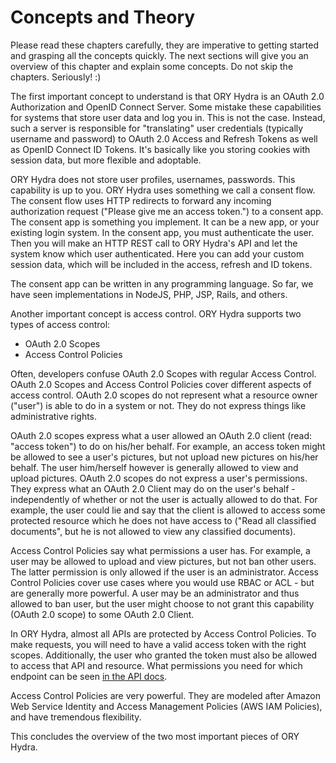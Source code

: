 # Concepts and Theory

Please read these chapters carefully, they are imperative to getting started and grasping all the concepts quickly. The
next sections will give you an overview of this chapter and explain some concepts. Do not skip the chapters. Seriously! :)

The first important concept to understand is that ORY Hydra is an OAuth 2.0 Authorization and OpenID Connect Server.
Some mistake these capabilities for systems that store user data and log you in. This is not the case. Instead, such a
server is responsible for "translating" user credentials (typically username and password) to OAuth 2.0 Access and Refresh Tokens
as well as OpenID Connect ID Tokens. It's basically like you storing cookies with session data, but more flexible and
adoptable.

ORY Hydra does not store user profiles, usernames, passwords. This capability is up to you. ORY Hydra uses something we
call a consent flow. The consent flow uses HTTP redirects to forward any incoming authorization request ("Please give
me an access token.") to a consent app. The consent app is something you implement. It can be a new app, or your existing
login system. In the consent app, you must authenticate the user. Then you will make an HTTP REST call to ORY Hydra's API
and let the system know which user authenticated. Here you can add your custom session data, which will be included in the
access, refresh and ID tokens.

The consent app can be written in any programming language. So far, we have seen implementations in NodeJS, PHP, JSP, Rails,
and others.

Another important concept is access control. ORY Hydra supports two types of access control:

* OAuth 2.0 Scopes
* Access Control Policies

Often, developers confuse OAuth 2.0 Scopes with regular Access Control. OAuth 2.0 Scopes and Access Control Policies
cover different aspects of access control. OAuth 2.0 scopes do not represent what a resource owner ("user") is able to
do in a system or not. They do not express things like administrative rights.

OAuth 2.0 scopes express what a user allowed an OAuth 2.0 client (read: "access token") to do on his/her behalf. For example, an access token might be
allowed to see a user's pictures, but not upload new pictures on his/her behalf. The user him/herself however is
generally allowed to view and upload pictures. OAuth 2.0 scopes do not express a user's permissions. They express what
an OAuth 2.0 Client may do on the user's behalf - independently of whether or not the user is actually allowed
to do that. For example, the user could lie and say that the client is allowed to access some protected resource which
he does not have access to ("Read all classified documents", but he is not allowed to view any classified documents).

Access Control Policies say what permissions a user has. For example, a user may be allowed to upload and view pictures,
but not ban other users. The latter permission is only allowed if the user is an administrator. Access Control Policies
cover use cases where you would use RBAC or ACL - but are generally more powerful. A user may be an administrator and
thus allowed to ban user, but the user might choose to not grant this capability (OAuth 2.0 scope) to some OAuth 2.0 Client.

In ORY Hydra, almost all APIs are protected by Access Control Policies. To make requests, you will need to have a valid
access token with the right scopes. Additionally, the user who granted the token must also be allowed to access that API
and resource. What permissions you need for which endpoint can be seen [in the API docs](https://www.ory.sh/docs/api/hydra/).

Access Control Policies are very powerful. They are modeled after Amazon Web Service Identity and Access Management Policies (AWS IAM Policies),
and have tremendous flexibility.

This concludes the overview of the two most important pieces of ORY Hydra.
